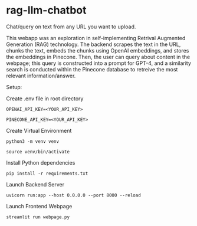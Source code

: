 # rag-llm-chatbot


Chat/query on text from any URL you want to upload.

This webapp was an exploration in self-implementing Retrival Augmented Generation (RAG) technology. The backend scrapes the text in the URL, chunks the text, embeds the chunks using OpenAI embeddings, and stores the embeddings in Pinecone. Then, the user can query about content in the webpage; this query is constructed into a prompt for GPT-4, and a similarity search is conducted within the Pinecone database to retreive the most relevant information/answer.



Setup:

Create .env file in root directory

`OPENAI_API_KEY=<YOUR_API_KEY>`

`PINECONE_API_KEY=<YOUR_API_KEY>`


Create Virtual Environment

`python3 -m venv venv`

`source venv/bin/activate`


Install Python dependencies

`pip install -r requirements.txt`


Launch Backend Server

`uvicorn run:app --host 0.0.0.0 --port 8000 --reload`


Launch Frontend Webpage

`streamlit run webpage.py`


